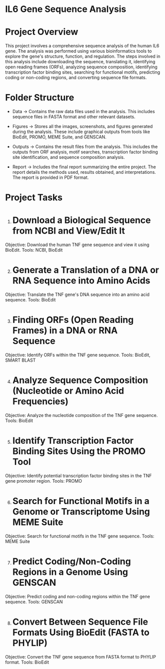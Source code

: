 # IL6 Gene Sequence Analysis

# Project Overview
This project involves a comprehensive sequence analysis of the human IL6 gene. The analysis was performed using various bioinformatics tools to explore the gene's structure, function, and regulation. The steps involved in this analysis include downloading the sequence, translating it, identifying open reading frames (ORFs), analyzing sequence composition, identifying transcription factor binding sites, searching for functional motifs, predicting coding or non-coding regions, and converting sequence file formats.

# Folder Structure
* Data ->
Contains the raw data files used in the analysis. This includes sequence files in FASTA format and other relevant datasets.

* Figures ->
Stores all the images, screenshots, and figures generated during the analysis. These include graphical outputs from tools like BioEdit, PROMO, MEME Suite, and GENSCAN.

* Outputs ->
Contains the result files from the analysis. This includes the outputs from ORF analysis, motif searches, transcription factor binding site identification, and sequence composition analysis.

* Report ->
Includes the final report summarizing the entire project. The report details the methods used, results obtained, and interpretations. The report is provided in PDF format.

# Project Tasks
1. # Download a Biological Sequence from NCBI and View/Edit It
Objective: Download the human TNF gene sequence and view it using BioEdit.
Tools: NCBI, BioEdit

2. # Generate a Translation of a DNA or RNA Sequence into Amino Acids
Objective: Translate the TNF gene's DNA sequence into an amino acid sequence.
Tools: BioEdit

3. # Finding ORFs (Open Reading Frames) in a DNA or RNA Sequence
Objective: Identify ORFs within the TNF gene sequence.
Tools: BioEdit, SMART BLAST

4. # Analyze Sequence Composition (Nucleotide or Amino Acid Frequencies)
Objective: Analyze the nucleotide composition of the TNF gene sequence.
Tools: BioEdit

5. # Identify Transcription Factor Binding Sites Using the PROMO Tool
Objective: Identify potential transcription factor binding sites in the TNF gene promoter region.
Tools: PROMO

6. # Search for Functional Motifs in a Genome or Transcriptome Using MEME Suite
Objective: Search for functional motifs in the TNF gene sequence.
Tools: MEME Suite

7. # Predict Coding/Non-Coding Regions in a Genome Using GENSCAN
Objective: Predict coding and non-coding regions within the TNF gene sequence.
Tools: GENSCAN

8. # Convert Between Sequence File Formats Using BioEdit (FASTA to PHYLIP)
Objective: Convert the TNF gene sequence from FASTA format to PHYLIP format.
Tools: BioEdit
